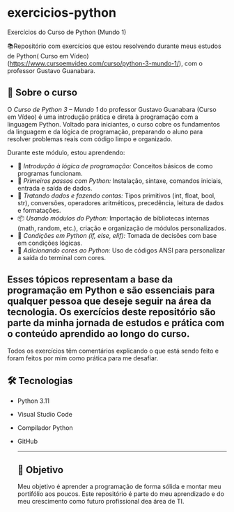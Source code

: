 # exercicios-python
Exercícios do Curso de Python (Mundo 1) 

📚Repositório com exercícios que estou 
resolvendo durante meus estudos de Python( Curso em Vídeo)
(https://www.cursoemvideo.com/curso/python-3-mundo-1/),
com o professor Gustavo Guanabara.

## 📘 Sobre o curso

O *Curso de Python 3 – Mundo 1* do professor Gustavo Guanabara (Curso em Vídeo) é uma introdução prática e direta à programação com a linguagem Python. Voltado para iniciantes, o curso cobre os fundamentos da linguagem e da lógica de programação, preparando o aluno para resolver problemas reais com código limpo e organizado.

Durante este módulo, estou aprendendo:

- 🧠 *Introdução à lógica de programação:* Conceitos básicos de como programas funcionam.
- 👣 *Primeiros passos com Python:* Instalação, sintaxe, comandos iniciais, entrada e saída de dados.
- 🧮 *Tratando dados e fazendo contas:* Tipos primitivos (int, float, bool, str), conversões, operadores aritméticos, precedência, leitura de dados e formatações.
- 📦 *Usando módulos do Python:* Importação de bibliotecas internas (math, random, etc.), criação e organização de módulos personalizados.
- 🔀 *Condições em Python (if, else, elif):* Tomada de decisões com base em condições lógicas.
- 🎨 *Adicionando cores ao Python:* Uso de códigos ANSI para personalizar a saída do terminal com cores.

Esses tópicos representam a base da programação em Python e são essenciais para qualquer pessoa que deseje seguir na área da tecnologia. Os exercícios deste repositório são parte da minha jornada de estudos e prática com o conteúdo aprendido ao longo do curso.
---
Todos os exercícios têm comentários
explicando o que está sendo feito e foram 
feitos por mim como prática para me desafiar.

## 🛠️ Tecnologias

- Python 3.11
- Visual Studio Code
- Compilador Python
- GitHub

  ---

  ## 📌 Objetivo

  Meu objetivo é aprender a programação de forma
  sólida e montar meu portifólio aos poucos.
  Este repositório é parte do meu aprendizado
  e do meu crescimento como futuro
  profissional dea área de TI. 
  

